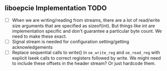 ## liboepcie Implementation TODO

- [ ] When we are writing/reading from streams, there are a lot of read/write
  size arguments that are specified as sizeof(int). But things like int are
  implementation specific and don't guarantee a particular byte count. We need
  to make these exact.
- [ ] Signal stream is needed for configuration setting/getting acknowledgements
- [ ] Replace sequential calls to write() in `oe_write_reg` and `oe_read_reg` with
  explicit lseek calls to correct registers followed by write. We might need to
  include these offsets in the header stream? Or just hardcode them.
